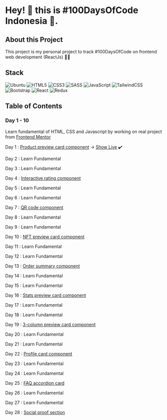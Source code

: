 # Hey! 👋 this is #100DaysOfCode Indonesia 🚀.

## About this Project
This project is my personal project to track #100DaysOfCode on frontend web development (ReactJs) 👨‍💻

## Stack 
![Ubuntu](https://img.shields.io/badge/Ubuntu-E95420?style=for-the-badge&logo=ubuntu&logoColor=white)
![HTML5](https://img.shields.io/badge/html5-%23E34F26.svg?style=for-the-badge&logo=html5&logoColor=white)
![CSS3](https://img.shields.io/badge/css3-%231572B6.svg?style=for-the-badge&logo=css3&logoColor=white)
![SASS](https://img.shields.io/badge/SASS-hotpink.svg?style=for-the-badge&logo=SASS&logoColor=white)
![JavaScript](https://img.shields.io/badge/javascript-%23323330.svg?style=for-the-badge&logo=javascript&logoColor=%23F7DF1E)
![TailwindCSS](https://img.shields.io/badge/tailwindcss-%2338B2AC.svg?style=for-the-badge&logo=tailwind-css&logoColor=white)
![Bootstrap](https://img.shields.io/badge/bootstrap-%23563D7C.svg?style=for-the-badge&logo=bootstrap&logoColor=white)
![React](https://img.shields.io/badge/react-%2320232a.svg?style=for-the-badge&logo=react&logoColor=%2361DAFB)
![Redux](https://img.shields.io/badge/redux-%23593d88.svg?style=for-the-badge&logo=redux&logoColor=white)

## Table of Contents
### Day 1 - 10
Learn fundamental of HTML, CSS and Javascript by working on real project from [Frontend Mentor](https://www.frontendmentor.io/)

Day 1   : [Product preview card component](https://www.frontendmentor.io/challenges/product-preview-card-component-GO7UmttRfa) -> [Show Live](https://6335bd57a90a49005880359e--willowy-speculoos-dbff4d.netlify.app/) :heavy_check_mark: 

Day 2   : Learn Fundamental

Day 3   : Learn Fundamental

Day 4   : [Interactive rating component](https://www.frontendmentor.io/challenges/interactive-rating-component-koxpeBUmI)

Day 5   : Learn Fundamental

Day 6   : Learn Fundamental

Day 7   : [QR code component](https://www.frontendmentor.io/challenges/qr-code-component-iux_sIO_H)

Day 8   : Learn Fundamental

Day 9   : Learn Fundamental

Day 10  : [NFT preview card component](https://www.frontendmentor.io/challenges/nft-preview-card-component-SbdUL_w0U)

Day 11  : Learn Fundamental

Day 12  : Learn Fundamental

Day 13  : [Order summary component](https://www.frontendmentor.io/challenges/order-summary-component-QlPmajDUj)

Day 14  : Learn Fundamental

Day 15  : Learn Fundamental

Day 16  : [Stats preview card component](https://www.frontendmentor.io/challenges/stats-preview-card-component-8JqbgoU62)

Day 17  : Learn Fundamental

Day 18  : Learn Fundamental

Day 19  : [3-column preview card component](https://www.frontendmentor.io/challenges/3column-preview-card-component-pH92eAR2-)

Day 20  : Learn Fundamental

Day 21  : Learn Fundamental

Day 22  : [Profile card component](https://www.frontendmentor.io/challenges/profile-card-component-cfArpWshJ)

Day 23  : Learn Fundamental

Day 24  : Learn Fundamental

Day 25  : [FAQ accordion card](https://www.frontendmentor.io/challenges/faq-accordion-card-XlyjD0Oam)

Day 26  : Learn Fundamental

Day 27  : Learn Fundamental

Day 28 : [Social proof section](https://www.frontendmentor.io/challenges/social-proof-section-6e0qTv_bA)

